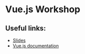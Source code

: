 # Vue.js Workshop

## Useful links:

* [Slides](http://slides.maxpou.fr/vuejs-training/)
* [Vue.js documentation](https://vuejs.org/v2/guide/index.html)